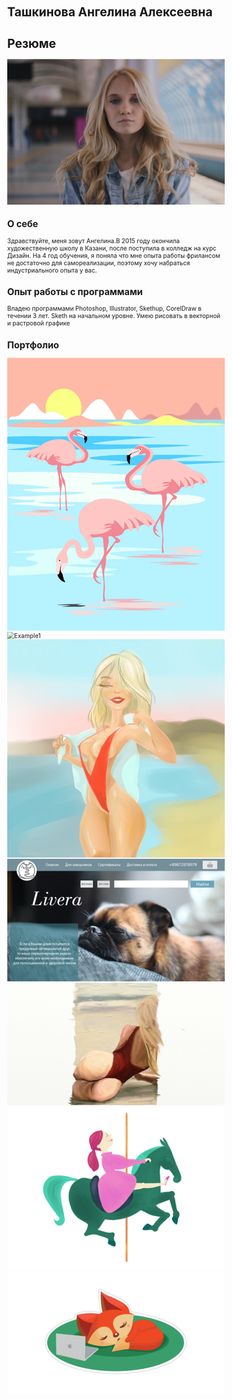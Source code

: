# Ташкинова Ангелина Алексеевна
# Резюме

![Example1](/I.jpg)
##  О себе
  Здравствуйте, меня зовут Ангелина.В 2015 году окончила художественную школу в Казани, после поступила в колледж на курс Дизайн. На 4 год обучения, я поняла что мне опыта работы фрилансом не достаточно для самореализации, поэтому хочу набраться индустриального опыта у вас.

## Опыт работы с программами

  Владею программами Photoshop, Illustrator, Skethup, CorelDraw в течении 3 лет. Sketh на начальном уровне. Умею рисовать в векторной и растровой графике

## Портфолио
![Example1](/фламинго-001.jpg)
![Example1](/vector.jpg)
![Example1](/Пляж.jpg)
![Example1](/сайт.jpg)
![Example1](/пляж2.jpg)
![Example1](/карусель.jpg)
![Example1](/лис-001.jpg)
